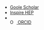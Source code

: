 * [Goole Scholar](https://scholar.google.co.kr/citations?user=W33YDLgAAAAJ&hl=ko)
* [Inspire HEP](https://inspirehep.net/authors/1806321)
* <div itemscope itemtype="https://schema.org/Person"><a itemprop="sameAs" content="https://orcid.org/0000-0001-6905-6553" href="https://orcid.org/0000-0001-6905-6553" target="orcid.widget" rel="me noopener noreferrer" style="vertical-align:top;"><img src="https://orcid.org/sites/default/files/images/orcid_16x16.png" style="width:1em;margin-right:.5em;" alt="ORCID iD icon"> ORCID</a></div>
